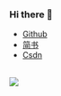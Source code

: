 ### Hi there 👋
- [Github](https://github.com/shejishi)
- [简书](https://www.jianshu.com/u/b1c92a64018a)
- [Csdn](https://blog.csdn.net/sunyao19940708)

<br/>
<div>
  <a href="https://github.com/shejishi">
    <img align="center" src="https://github-readme-stats.vercel.app/api/top-langs/?username=shejishi&layout=dracula" />
  </a>
</div>


<!--
**shejishi/shejishi** is a ✨ _special_ ✨ repository because its `README.md` (this file) appears on your GitHub profile.

Here are some ideas to get you started:

- 🔭 I’m currently working on ...
- 🌱 I’m currently learning ...
- 👯 I’m looking to collaborate on ...
- 🤔 I’m looking for help with ...
- 💬 Ask me about ...
- 📫 How to reach me: ...
- 😄 Pronouns: ...
- ⚡ Fun fact: ...
-->
